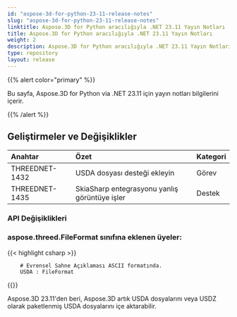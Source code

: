 ```yaml
---
id: "aspose-3d-for-python-23-11-release-notes"
slug: "aspose-3d-for-python-23-11-release-notes"
linktitle: Aspose.3D for Python aracılığıyla .NET 23.11 Yayın Notları
title: Aspose.3D for Python aracılığıyla .NET 23.11 Yayın Notları
weight: 2
description: Aspose.3D for Python aracılığıyla .NET 23.11 Yayın Notları – en son güncellemeler ve düzeltmeler.
type: repository
layout: release
---
```


{{% alert color="primary" %}}

Bu sayfa, Aspose.3D for Python via .NET 23.11 için yayın notları bilgilerini içerir.

{{% /alert %}}
## **Geliştirmeler ve Değişiklikler**

|**Anahtar**|**Özet**|**Kategori**|
| :- | :- | :- |
| THREEDNET-1432 | USDA dosyası desteği ekleyin | Görev |
| THREEDNET-1435 | SkiaSharp entegrasyonu yanlış görüntüye işler | Destek |


### API Değişiklikleri


### **aspose.threed.FileFormat** sınıfına eklenen üyeler:

{{< highlight csharp >}}

        # Evrensel Sahne Açıklaması ASCII formatında.
        USDA : FileFormat

{{</highlight>}}


Aspose.3D 23.11'den beri, Aspose.3D artık USDA dosyalarını veya USDZ olarak paketlenmiş USDA dosyalarını içe aktarabilir.
